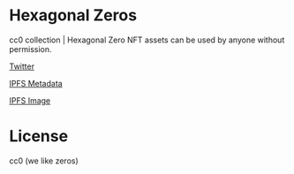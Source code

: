 # Hexagonal Zeros

cc0 collection | Hexagonal Zero NFT assets can be used by anyone without permission.

[Twitter](https://twitter.com/Zero_beings)

[IPFS Metadata](https://gateway.pinata.cloud/ipfs/QmST6dAZqJyprhBCBfqjNj1uAWWgtT8NbjUR3NnyLcDAvH/0.json)

[IPFS Image](https://gateway.pinata.cloud/ipfs/QmeV9C1VmJDJ7jCLy8GUwqhrRRj3VVxzood31pEyyWZtnw/000.png)

# License

cc0 (we like zeros)
